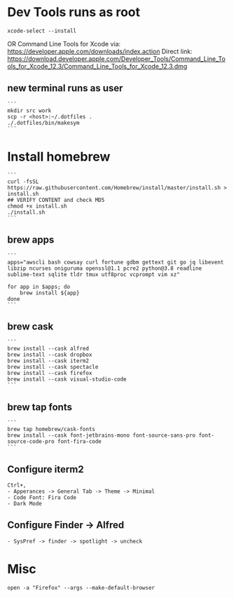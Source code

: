# Dev Tools runs as root
```
xcode-select --install
```
OR 
Command Line Tools for Xcode
via: https://developer.apple.com/downloads/index.action
Direct link: https://download.developer.apple.com/Developer_Tools/Command_Line_Tools_for_Xcode_12.3/Command_Line_Tools_for_Xcode_12.3.dmg 

## new terminal runs as user
    ```
    mkdir src work
    scp -r <host>:~/.dotfiles .
    ./.dotfiles/bin/makesym 
    ```
# Install homebrew
    ```
    curl -fsSL https://raw.githubusercontent.com/Homebrew/install/master/install.sh > install.sh 
    ## VERIFY CONTENT and check MD5
    chmod +x install.sh 
    ./install.sh
    ```
## brew apps
    ```
    apps="awscli bash cowsay curl fortune gdbm gettext git go jq libevent libzip ncurses oniguruma openssl@1.1 pcre2 python@3.8 readline sublime-text sqlite tldr tmux utf8proc vcprompt vim xz"

    for app in $apps; do
        brew install ${app}
    done
    ```
## brew cask 
    ```
    brew install --cask alfred
    brew install --cask dropbox
    brew install --cask iterm2
    brew install --cask spectacle
    brew install --cask firefox
    brew install --cask visual-studio-code
    ```
## brew tap fonts 
    ```
    brew tap homebrew/cask-fonts
    brew install --cask font-jetbrains-mono font-source-sans-pro font-source-code-pro font-fira-code 
    ``` 

## Configure iterm2 
    Ctrl+,
    - Apperances -> General Tab -> Theme -> Minimal
    - Code Font: Fira Code
    - Dark Mode
## Configure Finder -> Alfred
    - SysPref -> finder -> spotlight -> uncheck 
# Misc 
   ```
   open -a "Firefox" --args --make-default-browser
   ```
